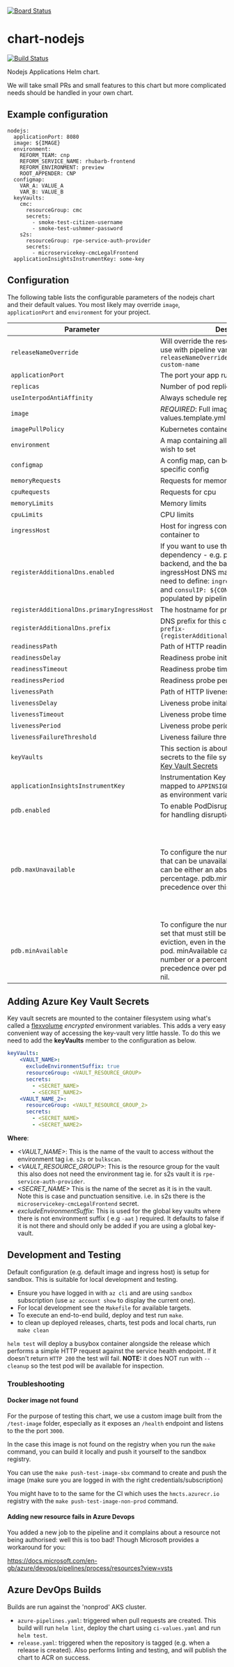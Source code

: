 [![Board Status](https://dev.azure.com/hmcts/90472b63-dc8d-4ae6-8819-a32bd211e914/7f80f83a-38cd-451d-ab4b-3b31ab5fbab3/_apis/work/boardbadge/9a4c8097-030c-470b-b445-219d5c87bdd8)](https://dev.azure.com/hmcts/90472b63-dc8d-4ae6-8819-a32bd211e914/_boards/board/t/7f80f83a-38cd-451d-ab4b-3b31ab5fbab3/Microsoft.RequirementCategory)
# chart-nodejs

[![Build Status](https://dev.azure.com/hmcts/CNP/_apis/build/status/Helm%20Charts/chart-nodejs)](https://dev.azure.com/hmcts/CNP/_build/latest?definitionId=66)

Nodejs Applications Helm chart.

We will take small PRs and small features to this chart but more complicated needs should be handled in your own chart.

## Example configuration

```
nodejs: 
  applicationPort: 8080
  image: ${IMAGE}
  environment:
    REFORM_TEAM: cnp
    REFORM_SERVICE_NAME: rhubarb-frontend
    REFORM_ENVIRONMENT: preview
    ROOT_APPENDER: CNP
  configmap:
    VAR_A: VALUE_A
    VAR_B: VALUE_B  
  keyVaults:
    cmc:
      resourceGroup: cmc
      secrets:
        - smoke-test-citizen-username
        - smoke-test-ushmmer-password
    s2s:
      resourceGroup: rpe-service-auth-provider
      secrets:
        - microservicekey-cmcLegalFrontend
  applicationInsightsInstrumentKey: some-key
```

## Configuration

The following table lists the configurable parameters of the nodejs chart and their default values.
You most likely may override `image`, `applicationPort` and `environment` for your project.

| Parameter | Description | Default | 
| --------- | ----------- | ------- |
| `releaseNameOverride` | Will override the resource name - advised to use with pipeline variable SERVICE_NAME: `releaseNameOverride: ${SERVICE_NAME}-my-custom-name` | `Release.Name-Chart.Name` |
| `applicationPort` | The port your app runs on in its container| `3000` |
| `replicas` | Number of pod replicas | `1` |
| `useInterpodAntiAffinity` | Always schedule replicas on different nodes | `false` | 
| `image` | *REQUIRED*: Full image url ('${IMAGE}' in the values.template.yml ) | |
| `imagePullPolicy` | Kubernetes container image pull policy | `IfNotPresent` |
| `environment` | A map containing all environment values you wish to set | `nil` |
| `configmap` | A config map, can be used for environment specific config | `nil` |
| `memoryRequests`| Requests for memory | `64Mi`|
| `cpuRequests` | Requests for cpu | `25m` |
| `memoryLimits` | Memory limits | `256Mi` |
| `cpuLimits` | CPU limits | `500m` |
| `ingressHost` | Host for ingress controller to map the container to| `nil` |
| `registerAdditionalDns.enabled` | If you want to use this chart as a secondary dependency - e.g. providing a frontend to a backend, and the backend is using primary ingressHost DNS mapping. Note: you will also need to define: `ingressIP: ${INGRESS_IP}` and `consulIP: ${CONSUL_LB_IP}` - this will be populated by pipeline | `false` |
| `registerAdditionalDns.primaryIngressHost`| The hostname for primary chart | `nil` |
| `registerAdditionalDns.prefix` | DNS prefix for this chart - will resolve as: `prefix-{registerAdditionalDns.primaryIngressHost}` | `nil` |  
| `readinessPath` | Path of HTTP readiness probe| `/health` |
| `readinessDelay` | Readiness probe inital delay (seconds) | `5` |
| `readinessTimeout` | Readiness probe timeout (seconds) | `3`|
| `readinessPeriod` | Readiness probe period (seconds) | `15`|
| `livenessPath` | Path of HTTP liveness probe | `/health/liveness`|
| `livenessDelay` | Liveness probe inital delay (seconds) | `5` |
| `livenessTimeout` | Liveness probe timeout (seconds) | `3` |
| `livenessPeriod` | Liveness probe period (seconds) | `15` |
| `livenessFailureThreshold`| Liveness failure threshold | `3` |
| `keyVaults`| This section is about adding the keyvault secrets to the file system see [Adding Azure Key Vault Secrets]()| none |
| `applicationInsightsInstrumentKey` | Instrumentation Key for App Insights , It is mapped to `APPINSIGHTS_INSTRUMENTATIONKEY` as environment variable | `00000000-0000-0000-0000-000000000000` |
| `pdb.enabled` | To enable PodDisruptionBudget on the pods for handling disruptions | `true` |
| `pdb.maxUnavailable` |  To configure the number of pods from the set that can be unavailable after the eviction. It can be either an absolute number or a percentage. pdb.minAvailable takes precedence over this if not nil | `50%` means evictions are allowed as long as no more than 50% of the desired replicas are unhealthy. It will allow disruption if you have only 1 replica.|
| `pdb.minAvailable` |  To configure the number of pods from that set that must still be available after the eviction, even in the absence of the evicted pod. minAvailable can be either an absolute number or a percentage. This takes precedence over pdb.maxUnavailable if not nil. | `nil`|

## Adding Azure Key Vault Secrets
Key vault secrets are mounted to the container filesystem using what's called a [flexvolume](https://github.com/Azure/kubernetes-keyvault-flexvol)
*encrypted* environment variables. This adds a very easy convenient way of accessing the key-vault very little hassle.
To do this we need to add the **keyVaults** member to the configuration as below.
```yaml
keyVaults:
    <VAULT_NAME>:
      excludeEnvironmentSuffix: true
      resourceGroup: <VAULT_RESOURCE_GROUP>
      secrets:
        - <SECRET_NAME>
        - <SECRET_NAME2>
    <VAULT_NAME_2>:
      resourceGroup: <VAULT_RESOURCE_GROUP_2>
      secrets:
        - <SECRET_NAME>
        - <SECRET_NAME2>
```
**Where**:
- *<VAULT_NAME>*: This is the name of the vault to access without the environment tag i.e. `s2s` or `bulkscan`.
- *<VAULT_RESOURCE_GROUP>*: This is the resource group for the vault this also does not need the environment tag ie. for s2s vault it is `rpe-service-auth-provider`.
- *<SECRET_NAME>* This is the name of the secret as it is in the vault. Note this is case and punctuation sensitive. i.e. in s2s there is the `microservicekey-cmcLegalFrontend` secret.
- *excludeEnvironmentSuffix*: This is used for the global key vaults where there is not environment suffix ( e.g `-aat` ) required. It defaults to false if it is not there and should only be added if you are using a global key-vault.
## Development and Testing

Default configuration (e.g. default image and ingress host) is setup for sandbox. This is suitable for local development and testing.

- Ensure you have logged in with `az cli` and are using `sandbox` subscription (use `az account show` to display the current one).
- For local development see the `Makefile` for available targets.
- To execute an end-to-end build, deploy and test run `make`.
- to clean up deployed releases, charts, test pods and local charts, run `make clean`

`helm test` will deploy a busybox container alongside the release which performs a simple HTTP request against the service health endpoint. If it doesn't return `HTTP 200` the test will fail. **NOTE:** it does NOT run with `--cleanup` so the test pod will be available for inspection.

### Troubleshooting

#### Docker image not found

For the purpose of testing this chart, we use a custom image built from the `/test-image` folder, especially as it exposes an `/health` endpoint and listens to the the port `3000`.

In the case this image is not found on the registry when you run the `make` command, you can build it locally and push it yourself to the sandbox registry.

You can use the `make push-test-image-sbx` command to create and push the image (make sure you are logged in with the right credentials/subscription)

You might have to to the same for the CI which uses the `hmcts.azurecr.io` registry with the `make push-test-image-non-prod` command.

#### Adding new resource fails in Azure Devops

You added a new job to the pipeline and it complains about a resource not being authorised: well this is too bad! Though Microsoft provides a workaround for you:

https://docs.microsoft.com/en-gb/azure/devops/pipelines/process/resources?view=vsts

## Azure DevOps Builds

Builds are run against the 'nonprod' AKS cluster.

- `azure-pipelines.yaml`: triggered when pull requests are created. This build will run `helm lint`, deploy the chart using `ci-values.yaml` and run `helm test`.
- `release.yaml`: triggered when the repository is tagged (e.g. when a release is created). Also performs linting and testing, and will publish the chart to ACR on success.
